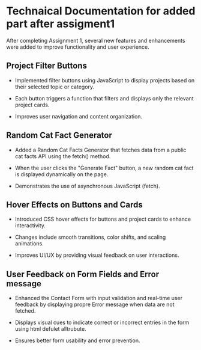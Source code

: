 # Technaical Documentation for added part after assigment1 
After completing Assignment 1, several new features and enhancements were added to improve functionality and user experience.

## Project Filter Buttons

* Implemented filter buttons using JavaScript to display projects based on their selected topic or category.

* Each button triggers a function that filters and displays only the relevant project cards.

* Improves user navigation and content organization.

## Random Cat Fact Generator

* Added a Random Cat Facts Generator that fetches data from a public cat facts API using the fetch() method.

* When the user clicks the "Generate Fact" button, a new random cat fact is displayed dynamically on the page.

* Demonstrates the use of asynchronous JavaScript (fetch).

## Hover Effects on Buttons and Cards

* Introduced CSS hover effects for buttons and project cards to enhance interactivity.

* Changes include smooth transitions, color shifts, and scaling animations.

* Improves UI/UX by providing visual feedback on user interactions.

## User Feedback on Form Fields and Error message

* Enhanced the Contact Form with input validation and real-time user feedback by displaying propre Error message when data are not fetched.

* Displays visual cues to indicate correct or incorrect entries in the form using html defulet alltrubute.

* Ensures better form usability and error prevention.

